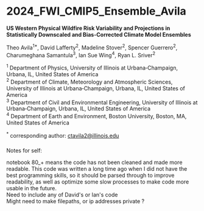 # 2024_FWI_CMIP5_Ensemble_Avila
**US Western Physical Wildfire Risk Variability and Projections in Statistically Downscaled and Bias-Corrected Climate Model Ensembles**


Theo Avila<sup>1*</sup>, David Lafferty<sup>2</sup>, Madeline Stover<sup>2</sup>, Spencer Guerrero<sup>2</sup>, Charumeghana Samantula<sup>3</sup>, Ian Sue Wing<sup>4</sup>, Ryan L. Sriver<sup>2</sup><br>

<sup>1</sup> Department of Physics, University of Illinois at Urbana‐Champaign, Urbana, IL, United States of America<br>
<sup>2</sup> Department of Climate, Meteorology and Atmospheric Sciences, University of Illinois at Urbana‐Champaign, Urbana, IL, United States of America<br>
<sup>3</sup> Department of Civil and Environmental Engineering, University of Illinois at Urbana‐Champaign, Urbana, IL, United States of America<br>
<sup>4</sup> Department of Earth and Environment, Boston University, Boston, MA, United States of America<br>

<sup>*</sup> corresponding author: ctavila2@illinois.edu

### 

Notes for self:

notebook 80_+ means the code has not been cleaned and made more readable. This code was written a long time ago when I did not have the best programming skills, so it should be parsed through to improve readability, as well as optimize some slow processes to make code more usable in the future. <br>
Need to include any of David's or Ian's code <br>
Might need to make filepaths, or ip addresses private ? <br>
